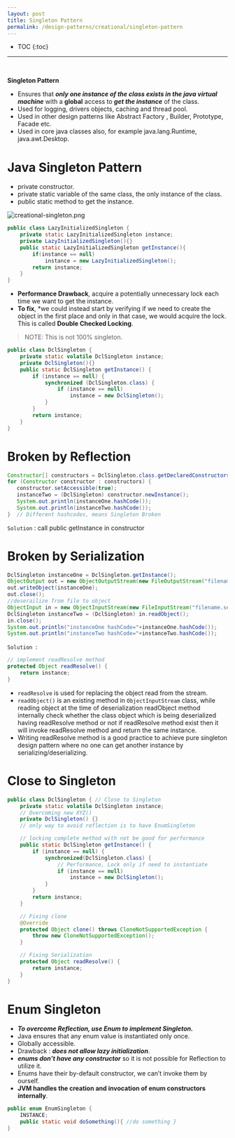 ```yaml
---
layout: post
title: Singleton Pattern
permalink: /design-patterns/creational/singleton-pattern
---
```


- TOC
{:toc}

<hr><br>

**Singleton Pattern**
-	Ensures that ***only one instance of the class exists in the java virtual machine*** with a **global** access to ***get the instance*** of the class.
-	Used for logging, drivers objects, caching and thread pool.
-	Used in other design patterns like Abstract Factory , Builder, Prototype, Facade etc. 
-	Used in core java classes also, for example java.lang.Runtime, java.awt.Desktop.

# Java Singleton Pattern
- private constructor.
- private static variable of the same class, the only instance of the class.
- public static method to get the instance.

![creational-singleton.png]({{site.cdn}}/design-patterns/creational-singleton.png)

```java
public class LazyInitializedSingleton {
    private static LazyInitializedSingleton instance;    
    private LazyInitializedSingleton(){}    
    public static LazyInitializedSingleton getInstance(){
        if(instance == null)
            instance = new LazyInitializedSingleton(); 
        return instance;
    }
}
```
- **Performance Drawback**, acquire a potentially unnecessary lock each time we want to get the instance.
- **To fix**, *we could instead start by verifying if we need to create the object in the first place and only in that case, we would acquire the lock.
 This is called **Double Checked Locking**.

> NOTE: This is not 100% singleton.

```java
public class DclSingleton {
    private static volatile DclSingleton instance;
    private DclSingleton(){}    
    public static DclSingleton getInstance() {
        if (instance == null) {
            synchronized (DclSingleton.class) {
                if (instance == null)
                    instance = new DclSingleton();
            }
        }
        return instance;
    }
}
```

# Broken by Reflection
```java
Constructor[] constructors = DclSingleton.class.getDeclaredConstructors();
for (Constructor constructor : constructors) {
   constructor.setAccessible(true);
   instanceTwo = (DclSingleton) constructor.newInstance();
   System.out.println(instanceOne.hashCode());
   System.out.println(instanceTwo.hashCode()); 
}  // Different hashcodes, means Singleton Broken
```
`Solution` : call public getInstance in constructor

# Broken by Serialization
```java
DclSingleton instanceOne = DclSingleton.getInstance();
ObjectOutput out = new ObjectOutputStream(new FileOutputStream("filename.ser"));
out.writeObject(instanceOne);
out.close();
//deserailize from file to object
ObjectInput in = new ObjectInputStream(new FileInputStream("filename.ser"));
DclSingleton instanceTwo = (DclSingleton) in.readObject();
in.close();        
System.out.println("instanceOne hashCode="+instanceOne.hashCode());
System.out.println("instanceTwo hashCode="+instanceTwo.hashCode());
```
`Solution `:
```java
// implement readResolve method 
protected Object readResolve() { 
    return instance; 
}
```
- `readResolve` is used for replacing the object read from the stream.
- `readObject()` is an existing method in `ObjectInputStream` class, while reading object at the time of deserialization readObject method internally check whether the class object which is being deserialized having readResolve method or not if readResolve method exist then it will invoke readResolve method and return the same instance.
- Writing readResolve method is a good practice to achieve pure singleton design pattern where no one can get another instance by serializing/deserializing.

# Close to Singleton
```java
public class DclSingleton { // Close to Singleton
    private static volatile DclSingleton instance;
    // Overcoming new XYZ() 
    private DclSingleton() {}
    // only way to avoid reflection is to have EnumSingleton

    // locking complete method with not be good for performance
    public static DclSingleton getInstance() {
        if (instance == null) {
            synchronized(DclSingleton.class) {
                // Performance, Lock only if need to instantiate
                if (instance == null)
                    instance = new DclSingleton();
            }
        }
        return instance;
    }

    // Fixing clone
    @Override
    protected Object clone() throws CloneNotSupportedException {
        throw new CloneNotSupportedException();
    }

    // Fixing Serialization
    protected Object readResolve() {
        return instance;
    }
}
```

# Enum Singleton
- ***To overcome Reflection, use Enum to implement Singleton.***
- Java ensures that any enum value is instantiated only once.
- Globally accessible.
- Drawback : ***does not allow lazy initialization***.
- ***enums don’t have any constructor*** so it is not possible for Reflection to utilize it.
- Enums have their by-default constructor, we can’t invoke them by ourself.
- **JVM handles the creation and invocation of enum constructors internally**.

```java
public enum EnumSingleton {
    INSTANCE;    
    public static void doSomething(){ //do something }
}
```